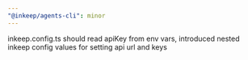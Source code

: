 ```yaml
---
"@inkeep/agents-cli": minor
---
```


inkeep.config.ts should read apiKey from env vars, introduced nested inkeep config values for setting api url and keys
